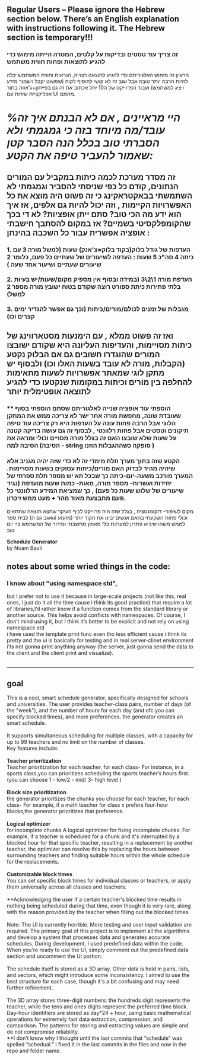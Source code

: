 ## Regular Users – Please ignore the Hebrew section below. There’s an English explanation with instructions following it. The Hebrew section is temporary!!!



### זה צריך עוד טסטים ובדיקות על קלטים, המטרה הייתה מימוש כדי להגיע לתוצאות ופחות חווית משתמש 
הרעיון זה מימוש האלגוריתם כדי להגיע לתוצאה רצוייה, הנראות וחווית המשתמש יכלה להיות הרבה יותר טובה אבל שוב זה לא קושי להוסיף לקוח (שפשוט יקבל וישמור מידע ויציג למשתמש) ועבור הפרוייקט של ה10 יחל אכתוב את זה גם בפייתון+ג'אווה בתור אפליקציית שירות עם UI מהמם.
# *%היי מראיינים , אם לא הבנתם איך זה עובד/מה מיוחד בזה כי גמגמתי ולא הסברתי טוב בכלל הנה הסבר קטן שאמור להעביר טיפה את הקטע:*
## זה מסדר מערכת לכמה כיתות במקביל עם המורים הנתונים, קודם כל כפי שניסתי להסביר וגמגמתי לא השתמשתי בבאקטראקינג כי זה פשוט היה מוצא את כל האפשרויות הקיימות , וזה יכול להיות גם אלפים, אז איך הוא ידע מה הכי טוב? סתם ייתן אופציות? לא די בכך שהקומפלקסיטי בשמיים? אז במקום להסתבך חישבתי אופציה אפשרית עבור כל השכבה בהינתן :
### 1. העדפות של גודל בלוק(בקוד בלוק=צ'אנק) שעות (למשל מורה 3 עם כיתה 4 סה"כ 5 שעות : העדפה לשיעורים של שעתיים כל פעם, כלומר 2 שיעורים שעתיים ושיעור אחד שעה )  <br>   <br> 2. העדפת מורה 1\2\3 (במידה ובסוף אין מספיק מקום/שעות/יש בעיות בלתי פתירות כיתת ספורט רוצה שקודם בטוח ישובץ מורה מספר 2 למשל) <br> <br>   3. מגבלות של זמנים לכולם/מורים/כיתות (וכך גם אפשר להגדיר ימים קצרים וכו)
## ואז זה פשוט ממלא , עם הימנעות מסטארווינג של כיתות מסויימות, והעדיפות העליונה היא שקודם ישובצו המורים שהוגדרו חשובים גם אם הבלוק נקטע (הקבלות, מורה לא עובד בשעות האלו וכו) ולבסוף יש מתקן לוגי שמאתר אפשרויות לשעות מתאימות להחלפה בין מורים וכיתות במקומות שנקטעו כדי להגיע לתוצאה אופטימלית יותר 
### ** הוספתי עוד אופציה שנייה לאלגוריתם שסתם הוספתי בסוף שעובדת שונה, מחפשת מורה אחר ישר לא צריכה ממש את המתקן הלוגי אבל הרבה פחות עונה על העדפות היא רק צריכה עוד טיפה תיקונים וטסטים אבל פחות רלוונטי , לבסוף זה גם עושה בדיקה קטנה על שעות שלא שובצו האם זה בגלל מורה מסויים וכולי ומראה את הסיבה למה (הסיבה - string סופקה כשההגבלות הוזנו )
### הקטע שזה בתוך מערך תלת מימדי זה לא כדי שזה יהיה מגניב אלא שיהיה מהיר לבדוק האם מורים/כיתות עסוקים בשעות מסויימות. המערך מורכב משעה-יום-כיתה כך שבכל תא יש מספר תלת ספרתי של יחידות ועשרות- מספר מורה, מאות- כמות שעות מועדפת (נגיד שיעורים של שלוש שעות כל פעם) , כך שמציאת המידע הרלוונטי כל פעם מתבצעת מאוד מהר + מעט ממש זיכרון. 
מקום לשיפור- דוקומנטציה , בגלל שזה היה פרוייקט לכיף העיקר שתצא תוצאה שתתאים לבית ספר (אגב גם הui מזעזע) וכולי פחות השקעתי בהאם אנשים יבינו את הקוד יותר לממש משהו שיביא פתרון למערכת בלי מאמץ מחשבתי וסידור של המשתמש
ביי יום טוב





**Schedule Generator**<br>
by Noam Bavli
<br>
## notes about some wried things in the code:
### I know about "using namespace std",
but I prefer not to use it because in large-scale projects (not like this, real ones, i just do it all the time cause i think its good practice) 
  that require a lot of libraries,I’d rather know if a function comes from the standard library or another source. This helps avoid 
  conflicts with namespaces.
  Of course, I don’t mind using it, but I think it’s better to be explicit and not rely on using namespace std
  <br>
i have used the template print func even tho less efficient cause i think its pretty and the ui is basically for testing and in real 
  server-clinet environment i'ts not gonna print anything anyway (the server, just gonna send the data to the client and the client print and visualize). 
<br>
<br>

******************************************************************************************
## goal
This is a cool, smart schedule generator, specifically designed for schools and universities. 
The user provides teacher-class pairs, number of days (of the "week"), and the number of hours for each day (and ofc you can specify blocked times), and more preferences.
the generator creates an smart schedule.
<br>
<br>
It supports simultaneous scheduling for multiple classes, with a capacity for up to 99 teachers and no limit on the number of classes.
<br>
Key features include:
<br>
<br>
**Teacher prioritization**<br> Teacher prioritization for each teacher, for each class- For instance, in a sports class,you can prioritizes scheduling the sports teacher’s hours first.
(you can choose 1 - low/2 - mid/ 3- high level )
<br>
<br>
**Block size prioritization**<br> the generator prioritizes the chunks you choose for
each teacher, for each class- For example, if a math teacher for class x prefers four-hour blocks,the generator prioritizes that preference.
<br>
<br>
**Logical optimizer**<br> for incomplete chunks A logical optimizer for fixing incomplete chunks. For example, if a teacher is scheduled
for a chunk and it's interrupted by a blocked hour for that specific teacher, resulting in a replacement by another teacher,
the optimizer can resolve this by replacing the hours between surrounding teachers and finding suitable hours within the whole schedule for the replacements.
<br>
<br>
**Customizable block times**<br> You can set specific block times for individual classes or teachers, or apply them universally across all classes and teachers.
<br>
<br>
++Acknowledging the user if a certain teacher's blocked time results in nothing being scheduled during that time, even though it is very rare,
along with the reason provided by the teacher when filling out the blocked times.
<br>
<br>
Note: The UI is currently horrible. More testing and user input validation are required.
The primary goal of this project is to implement all the algorithms and develop a system that processes data and generates accurate schedules.
During development, I used predefined data within the code. When you're ready to use the UI, simply comment out the predefined data 
section and uncomment the UI portion.
<br>
<br>
The schedule itself is stored as a 3D array. Other data is held in pairs, lists, and vectors, which might introduce some inconsistency.
I aimed to use the best structure for each case, though it's a bit confusing and may need further refinement.
<br>
<br>
The 3D array stores three-digit numbers: the hundreds digit represents the teacher, while the tens and ones digits represent the preferred time block.
Day-hour identifiers are stored as day*24 + hour, using basic mathematical operations for extremely fast data extraction, compression, and comparison.
The patterns for storing and extracting values are simple and do not compromise reliability.
<br>
**I don’t know why I thought until the last commits that “schedule” was spelled “schedual.” I fixed it in the last commits in the files and now in the repo and folder name.

